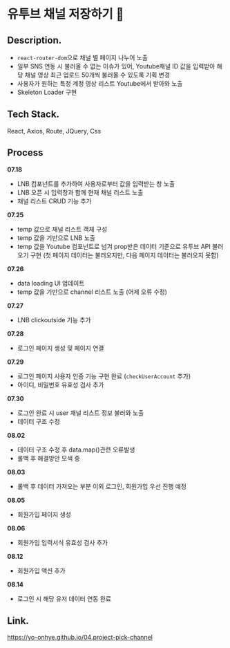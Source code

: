 # 유투브 채널 저장하기 👻

## Description.

- `react-router-dom`으로 채널 별 페이지 나누어 노출
- 일부 SNS 연동 시 불러올 수 없는 이슈가 있어, Youtube채널 ID 값을 입력받아 해당 채널 영상 최근 업로드 50개씩 불러올 수 있도록 기획 변경
- 사용자가 원하는 특정 계정 영상 리스트 Youtube에서 받아와 노출
- Skeleton Loader 구현

## Tech Stack.

React, Axios, Route, JQuery, Css

## Process

**07.18**

- LNB 컴포넌트를 추가하여 사용자로부터 값을 입력받는 창 노출
- LNB 오픈 시 입력창과 함께 현재 채널 리스트 노출
- 채널 리스트 CRUD 기능 추가

**07.25**

- temp 값으로 채널 리스트 객체 구성
- temp 값을 기반으로 LNB 노출
- temp 값을 Youtube 컴포넌트로 넘겨 prop받은 데이터 기준으로 유투브 API 불러오기 구현 (첫 페이지 데이터는 불러오지만, 다음 페이지 데이터는 불러오지 못함)

**07.26**

- data loading UI 업데이트
- temp 값을 기반으로 channel 리스트 노출 (어제 오류 수정)

**07.27**

- LNB clickoutside 기능 추가

**07.28**

- 로그인 페이지 생성 및 페이지 연결

**07.29**

- 로그인 페이지 사용자 인증 기능 구현 완료 (`checkUserAccount` 추가)
- 아이디, 비밀번호 유효성 검사 추가

**07.30**

- 로그인 완료 시 user 채널 리스트 정보 불러와 노출
- 데이터 구조 수정

**08.02**

- 데이터 구조 수정 후 data.map()관련 오류발생
- 롤백 후 해결방안 모색 중

**08.03**

- 롤백 후 데이터 가져오는 부분 이외 로그인, 회원가입 우선 진행 예정

**08.05**

- 회원가입 페이지 생성

**08.06**

- 회원가입 입력서식 유효성 검사 추가

**08.12**

- 회원가입 액션 추가

**08.14**

- 로그인 시 해당 유저 데이터 연동 완료

## Link.

https://yo-onhye.github.io/04.project-pick-channel
